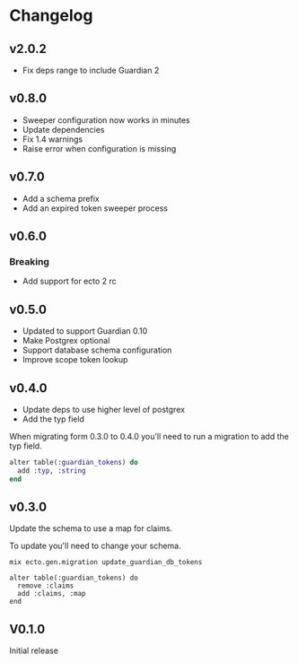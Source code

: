 # Changelog

## v2.0.2

* Fix deps range to include Guardian 2

## v0.8.0

* Sweeper configuration now works in minutes
* Update dependencies
* Fix 1.4 warnings
* Raise error when configuration is missing

## v0.7.0

* Add a schema prefix
* Add an expired token sweeper process

## v0.6.0

### Breaking

* Add support for ecto 2 rc

## v0.5.0

* Updated to support Guardian 0.10
* Make Postgrex optional
* Support database schema configuration
* Improve scope token lookup

## v0.4.0

* Update deps to use higher level of postgrex
* Add the typ field

When migrating form 0.3.0 to 0.4.0 you'll need to run a migration to add the typ
field.

```elixir
alter table(:guardian_tokens) do
  add :typ, :string
end
```

## v0.3.0

Update the schema to use a map for claims.

To update you'll need to change your schema.

```
mix ecto.gen.migration update_guardian_db_tokens

alter table(:guardian_tokens) do
  remove :claims
  add :claims, :map
end
```

## V0.1.0

Initial release
